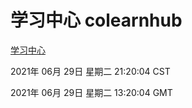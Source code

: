 # 学习中心 colearnhub
[学习中心](http://59.174.26.185:56308/colearnhub/)

2021年 06月 29日 星期二 21:20:04 CST

2021年 06月 29日 星期二 13:20:04 GMT

